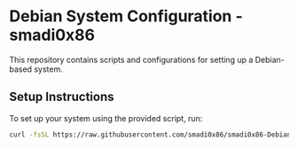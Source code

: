 # Debian System Configuration - smadi0x86

This repository contains scripts and configurations for setting up a Debian-based system.

## Setup Instructions

To set up your system using the provided script, run:

```bash
curl -fsSL https://raw.githubusercontent.com/smadi0x86/smadi0x86-DebianSysConfig/main/setup.sh | bash
```
